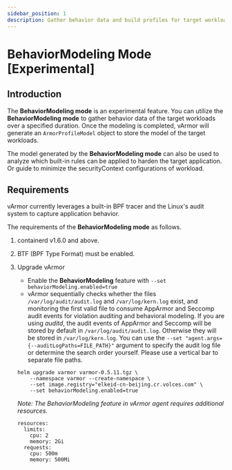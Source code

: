 ```yaml
---
sidebar_position: 1
description: Gather behavior data and build profiles for target workloads.
---
```


# BehaviorModeling Mode [Experimental]

## Introduction
The **BehaviorModeling mode** is an experimental feature. You can utilize the **BehaviorModeling mode** to gather behavior data of the target workloads over a specified duration. Once the modeling is completed, vArmor will generate an `ArmorProfileModel` object to store the model of the target workloads. 

The model generated by the **BehaviorModeling mode** can also be used to analyze which built-in rules can be applied to harden the target application. Or guide to minimize the securityContext configurations of workload.

## Requirements

vArmor currently leverages a built-in BPF tracer and the Linux's audit system to capture application behavior.

The requirements of the **BehaviorModeling mode** as follows.

1. containerd v1.6.0 and above.
2. BTF (BPF Type Format) must be enabled. 
3. Upgrade vArmor
   * Enable the **BehaviorModeling** feature with `--set behaviorModeling.enabled=true`
   * vArmor sequentially checks whether the files `/var/log/audit/audit.log` and `/var/log/kern.log` exist, and monitoring the first valid file to consume AppArmor and Seccomp audit events for violation auditing and behavioral modeling. If you are using *auditd*, the audit events of AppArmor and Seccomp will be stored by default in `/var/log/audit/audit.log`. Otherwise they will be stored in `/var/log/kern.log`. You can use the `--set "agent.args={--auditLogPaths=FILE_PATH}"` argument to specify the audit log file or determine the search order yourself. Please use a vertical bar to separate file paths.

    ```
    helm upgrade varmor varmor-0.5.11.tgz \
        --namespace varmor --create-namespace \
        --set image.registry="elkeid-cn-beijing.cr.volces.com" \
        --set behaviorModeling.enabled=true
    ```
    
    *Note: The BehaviorModeling feature in vArmor agent requires additional resources.*
    ```
    resources:
      limits:
        cpu: 2
        memory: 2Gi
      requests:
        cpu: 500m
        memory: 500Mi
    ```
